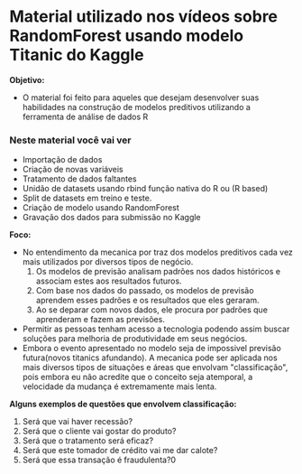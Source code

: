 # Material utilizado nos vídeos sobre RandomForest usando modelo Titanic do Kaggle 

**Objetivo:** 
- O material foi feito para aqueles que desejam desenvolver suas habilidades na construção de modelos preditivos utilizando a ferramenta de análise de dados R

### Neste material você vai ver
- Importação de dados
- Criação de novas variáveis
- Tratamento de dados faltantes
- Unidão de datasets usando rbind função nativa do R ou (R based)
- Split de datasets em treino e teste.
- Criação de modelo usando RandomForest
- Gravação dos dados para submissão no Kaggle

**Foco:** 
- No entendimento da mecanica por traz dos modelos preditivos cada vez mais utilizados por diversos tipos de negócio.
  1. Os modelos de previsão analisam padrões nos dados históricos e associam estes aos resultados futuros.
  2. Com base nos dados do passado, os modelos de previsão aprendem esses padrões e os resultados que eles geraram.
  3. Ao se deparar com novos dados, ele procura por padrões que aprenderam e fazem as previsões.
- Permitir as pessoas tenham acesso a tecnologia podendo assim buscar soluções para melhoria de produtividade em seus negócios.
- Embora o evento apresentado no modelo seja de impossivel previsão futura(novos titanics afundando). A mecanica pode ser aplicada nos mais
diversos tipos de situações e áreas que envolvam "classificação", pois embora eu não acredite que o conceito seja atemporal, a velocidade da mudança é extremamente mais lenta. 

**Alguns exemplos de questões que envolvem classificação:**
  1. Será que vai haver recessão?
  2. Será que o cliente vai gostar do produto?
  3. Será que o tratamento será eficaz?
  4. Será que este tomador de crédito vai me dar calote?
  5. Será que essa transação é fraudulenta?0
  
  
  
  

